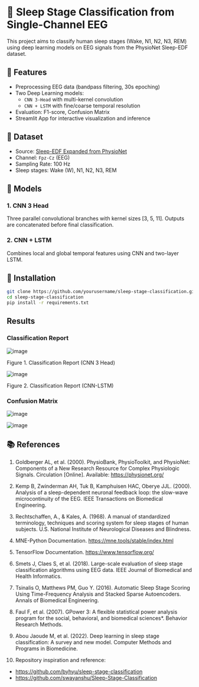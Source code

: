 # 🧠 Sleep Stage Classification from Single-Channel EEG

This project aims to classify human sleep stages (Wake, N1, N2, N3, REM) using deep learning models on EEG signals from the PhysioNet Sleep-EDF dataset.

## 📌 Features

- Preprocessing EEG data (bandpass filtering, 30s epoching)
- Two Deep Learning models:
  - `CNN 3-Head` with multi-kernel convolution
  - `CNN + LSTM` with fine/coarse temporal resolution
- Evaluation: F1-score, Confusion Matrix
- Streamlit App for interactive visualization and inference

## 🧾 Dataset

- Source: [Sleep-EDF Expanded from PhysioNet](https://physionet.org/content/sleep-edfx/1.0.0/)
- Channel: `Fpz-Cz` (EEG)
- Sampling Rate: 100 Hz
- Sleep stages: Wake (W), N1, N2, N3, REM

## 🧮 Models

### 1. CNN 3 Head

Three parallel convolutional branches with kernel sizes [3, 5, 11]. Outputs are concatenated before final classification.

### 2. CNN + LSTM

Combines local and global temporal features using CNN and two-layer LSTM.

## 🔧 Installation

```bash
git clone https://github.com/yourusername/sleep-stage-classification.git
cd sleep-stage-classification
pip install -r requirements.txt
```

## Results
### Classification Report
![image](https://github.com/user-attachments/assets/0d303ec8-3592-4bc4-8b4d-886c945ca6be)

Figure 1. Classification Report (CNN 3 Head)

![image](https://github.com/user-attachments/assets/e6adb784-1f92-4ad3-add9-291feb080619)

Figure 2. Classification Report (CNN-LSTM)

### Confusion Matrix
![image](https://github.com/user-attachments/assets/7f53a55b-c3bf-44de-a970-8652269d1ed6)

![image](https://github.com/user-attachments/assets/d8c9052a-9589-4e4c-8f7e-0b4576d376bb)


## 📚 References
1. Goldberger AL, et al. (2000). PhysioBank, PhysioToolkit, and PhysioNet: Components of a New Research Resource for Complex Physiologic Signals. Circulation [Online]. Available: https://physionet.org/

2. Kemp B, Zwinderman AH, Tuk B, Kamphuisen HAC, Oberye JJL. (2000). Analysis of a sleep-dependent neuronal feedback loop: the slow-wave microcontinuity of the EEG. IEEE Transactions on Biomedical Engineering.

3. Rechtschaffen, A., & Kales, A. (1968). A manual of standardized terminology, techniques and scoring system for sleep stages of human subjects. U.S. National Institute of Neurological Diseases and Blindness.

4. MNE-Python Documentation. https://mne.tools/stable/index.html

5. TensorFlow Documentation. https://www.tensorflow.org/

6. Smets J, Claes S, et al. (2018). Large-scale evaluation of sleep stage classification algorithms using EEG data. IEEE Journal of Biomedical and Health Informatics.

7. Tsinalis O, Matthews PM, Guo Y. (2016). Automatic Sleep Stage Scoring Using Time-Frequency Analysis and Stacked Sparse Autoencoders. Annals of Biomedical Engineering.

8. Faul F, et al. (2007). GPower 3: A flexible statistical power analysis program for the social, behavioral, and biomedical sciences*. Behavior Research Methods.

9. Abou Jaoude M, et al. (2022). Deep learning in sleep stage classification: A survey and new model. Computer Methods and Programs in Biomedicine.

10. Repository inspiration and reference:
- https://github.com/byhyu/sleep-stage-classification
- https://github.com/swayanshu/Sleep-Stage-Classification
